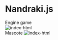 # Nandraki.js
Engine game</br>
<img src="https://i.ibb.co/k6pMWgQ/index-html.png" alt="index-html" border="0"></br>
Mascote
<img src="https://github.com/ronanbastos/Nandraki.js/blob/main/nandraki-engine-js/mascote.png?raw=true" alt="index-html" border="0">

